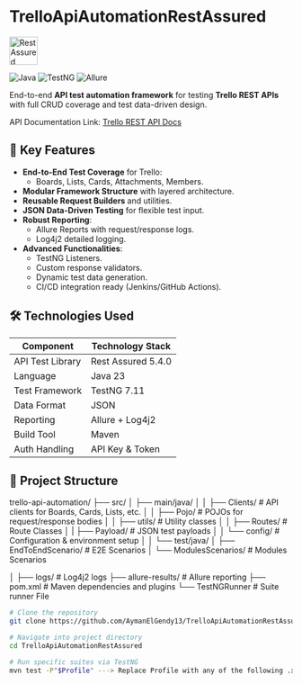 # TrelloApiAutomationRestAssured
 
<a href="https://rest-assured.io"><img src="https://rest-assured.io/img/logo-transparent.png" width="50" alt="Rest Assured"/></a>

![Java](https://img.shields.io/badge/Java-23-red)  ![TestNG](https://img.shields.io/badge/TestNG-7.11-orange) ![Allure](https://img.shields.io/badge/Reporting-AllureReports-green)


End-to-end **API test automation framework** for testing **Trello REST APIs** with full CRUD coverage and test data-driven design.

API Documentation
Link: [Trello REST API Docs](https://developer.atlassian.com/cloud/trello/rest/api-group-actions/)

## 🚀 Key Features

- **End-to-End Test Coverage** for Trello:
  - Boards, Lists, Cards, Attachments, Members.
- **Modular Framework Structure** with layered architecture.
- **Reusable Request Builders** and utilities.
- **JSON Data-Driven Testing** for flexible test input.
- **Robust Reporting**:
  - Allure Reports with request/response logs.
  - Log4j2 detailed logging.
- **Advanced Functionalities**:
  - TestNG Listeners.
  - Custom response validators.
  - Dynamic test data generation.
  - CI/CD integration ready (Jenkins/GitHub Actions).

## 🛠️ Technologies Used

| Component          | Technology Stack     |
|--------------------|----------------------|
| API Test Library   | Rest Assured 5.4.0   |
| Language           | Java 23              |
| Test Framework     | TestNG 7.11          |
| Data Format        | JSON                 |
| Reporting          | Allure + Log4j2      |
| Build Tool         | Maven                |
| Auth Handling      | API Key & Token      |

## 📂 Project Structure

trello-api-automation/
├── src/
│ ├── main/java/
│ │ ├── Clients/ # API clients for Boards, Cards, Lists, etc.
│ │ ├── Pojo/ # POJOs for request/response bodies
│ │ ├── utils/ # Utility classes
│ │ ├── Routes/ # Route Classes
│ | ├── Payload/ # JSON test payloads
│ │ └── config/ # Configuration & environment setup
│
│ └── test/java/
│ ├── EndToEndScenario/ # E2E Scenarios
│ └── ModulesScenarios/ # Modules Scenarios

│
├── logs/ # Log4j2 logs
├── allure-results/ # Allure reporting
├── pom.xml # Maven dependencies and plugins
└── TestNGRunner # Suite runner File


```bash
# Clone the repository
git clone https://github.com/AymanElGendy13/TrelloApiAutomationRestAssured.git

# Navigate into project directory
cd TrelloApiAutomationRestAssured

# Run specific suites via TestNG
mvn test -P"$Profile" ---> Replace Profile with any of the following .xml files: EndToEndAndModules or EndToEnd or Modules
```



